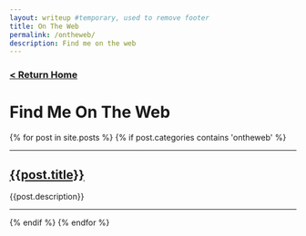```yaml
---
layout: writeup #temporary, used to remove footer
title: On The Web
permalink: /ontheweb/
description: Find me on the web
---
```


<h3><a href="/">&lt; Return Home</a></h3>

# Find Me On The Web

{% for post in site.posts %}
  {% if post.categories contains 'ontheweb' %}

---
## [{{post.title}}]({{post.url}})

{{post.description}}

---
  {% endif %}
{% endfor %}
